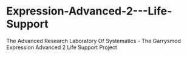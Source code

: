 # Expression-Advanced-2---Life-Support
The Advanced Research Laboratory Of Systematics - The Garrysmod Expression Advanced 2 Life Support Project
